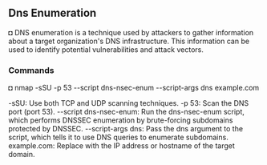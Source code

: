## Dns Enumeration
  
   ◘ DNS enumeration is a technique used by attackers to gather information about a target organization's DNS infrastructure. This information can be used to identify potential vulnerabilities and attack vectors.
      
### Commands

   ◘ nmap -sSU -p 53 --script dns-nsec-enum --script-args dns example.com<target>
      
-sSU: Use both TCP and UDP scanning techniques.
-p 53: Scan the DNS port (port 53).
--script dns-nsec-enum: Run the dns-nsec-enum script, which performs DNSSEC enumeration by brute-forcing subdomains protected by DNSSEC.
--script-args dns: Pass the dns argument to the script, which tells it to use DNS queries to enumerate subdomains.
example.com<target>: Replace <target> with the IP address or hostname of the target domain.
